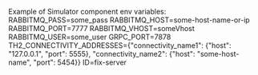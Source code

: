 Example of Simulator component env variables:
RABBITMQ_PASS=some_pass
RABBITMQ_HOST=some-host-name-or-ip
RABBITMQ_PORT=7777
RABBITMQ_VHOST=someVhost
RABBITMQ_USER=some_user
GRPC_PORT=7878
TH2_CONNECTIVITY_ADDRESSES={"connectivity_name1": {"host": "127.0.0.1", "port": 5555}, "connectivity_name2": {"host": "some-host-name", "port": 5454}}
ID=fix-server